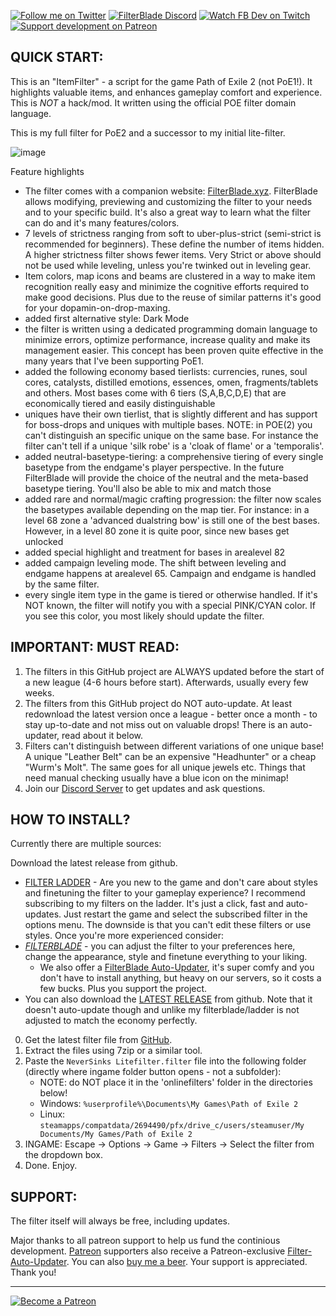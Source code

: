[![Follow me on Twitter](https://img.shields.io/badge/twitter-grey.svg?style=for-the-badge&logo=twitter)](https://twitter.com/NeverSinkDev) [![FilterBlade Discord](https://img.shields.io/badge/discord-grey.svg?style=for-the-badge&logo=discord)](https://discord.gg/zFEx92a) [![Watch FB Dev on Twitch](https://img.shields.io/badge/twitch-grey.svg?style=for-the-badge&logo=twitch)](https://twitch.tv/neversink) [![Support development on Patreon](https://img.shields.io/badge/patreon-grey.svg?style=for-the-badge&logo=patreon)](https://www.patreon.com/Neversink)

## **QUICK START:**

This is an "ItemFilter" - a script for the game Path of Exile 2 (not PoE1!). It highlights valuable items, and enhances gameplay comfort and experience.
This is _NOT_ a hack/mod. It written using the official POE filter domain language.

This is my full filter for PoE2 and a successor to my initial lite-filter.

![image](https://github.com/user-attachments/assets/41f7ab1f-18f7-4283-82f4-12b68cd519bd)

Feature highlights

- The filter comes with a companion website: [FilterBlade.xyz](https://filterblade.xyz). FilterBlade allows modifying, previewing and customizing the filter to your needs and to your specific build. It's also a great way to learn what the filter can do and it's many features/colors.
- 7 levels of strictness ranging from soft to uber-plus-strict (semi-strict is recommended for beginners). These define the number of items hidden. A higher strictness filter shows fewer items. Very Strict or above should not be used while leveling, unless you're twinked out in leveling gear.
- Item colors, map icons and beams are clustered in a way to make item recognition really easy and minimize the cognitive efforts required to make good decisions. Plus due to the reuse of similar patterns it's good for your dopamin-on-drop-maxing.
- added first alternative style: Dark Mode
- the filter is written using a dedicated programming domain language to minimize errors, optimize performance, increase quality and make its management easier. This concept has been proven quite effective in the many years that I've been supporting PoE1.
- added the following economy based tierlists: currencies, runes, soul cores, catalysts, distilled emotions, essences, omen, fragments/tablets and others. Most bases come with 6 tiers (S,A,B,C,D,E) that are economically tiered and easily distinguishable
- uniques have their own tierlist, that is slightly different and has support for boss-drops and uniques with multiple bases. NOTE: in POE(2) you can't distinguish an specific unique on the same base. For instance the filter can't tell if a unique 'silk robe' is a 'cloak of flame' or a 'temporalis'.
- added neutral-basetype-tiering: a comprehensive tiering of every single basetype from the endgame's player perspective. In the future FilterBlade will provide the choice of the neutral and the meta-based basetype tiering. You'll also be able to mix and match those
- added rare and normal/magic crafting progression: the filter now scales the basetypes available depending on the map tier. For instance: in a level 68 zone a 'advanced dualstring bow' is still one of the best bases. However, in a level 80 zone it is quite poor, since new bases get unlocked
- added special highlight and treatment for bases in arealevel 82
- added campaign leveling mode. The shift between leveling and endgame happens at arealevel 65. Campaign and endgame is handled by the same filter.
- every single item type in the game is tiered or otherwise handled. If it's NOT known, the filter will notify you with a special PINK/CYAN color. If you see this color, you most likely should update the filter.

## **IMPORTANT: MUST READ:**

1. The filters in this GitHub project are ALWAYS updated before the start of a new league (4-6 hours before start). Afterwards, usually every few weeks.
2. The filters from this GitHub project do NOT auto-update. At least redownload the latest version once a league - better once a month - to stay up-to-date and not miss out on valuable drops! There is an auto-updater, read about it below.
3. Filters can't distinguish between different variations of one unique base! A unique "Leather Belt" can be an expensive "Headhunter" or a cheap "Wurm's Molt". The same goes for all unique jewels etc. Things that need manual checking usually have a blue icon on the minimap!
4. Join our [Discord Server](https://discord.gg/zFEx92a) to get updates and ask questions.

## **HOW TO INSTALL?**

Currently there are multiple sources:

Download the latest release from github.

- [FILTER LADDER](https://www.pathofexile.com/account/view-profile/NeverSink-3349/item-filters) - Are you new to the game and don't care about styles and finetuning the filter to your gameplay experience? I recommend subscribing to my filters on the ladder. It's just a click, fast and auto-updates. Just restart the game and select the subscribed filter in the options menu. The downside is that you can't edit these filters or use styles. Once you're more experienced consider:
- *[FILTERBLADE](https://www.filterblade.xyz)* - you can adjust the filter to your preferences here, change the appearance, style and finetune everything to your liking.
    - We also offer a [FilterBlade Auto-Updater](https://www.youtube.com/watch?v=i8RJx0s0zsA), it's super comfy and you don't have to install anything, but heavy on our servers, so it costs a few bucks. Plus you support the project.
- You can also download the [LATEST RELEASE](https://github.com/NeverSinkDev/NeverSink-PoE2litefilter/releases/latest) from github. Note that it doesn't auto-update though and unlike my filterblade/ladder is not adjusted to match the economy perfectly. 

0. Get the latest filter file from [GitHub](https://github.com/NeverSinkDev/NeverSink-PoE2litefilter/releases/latest).
1. Extract the files using 7zip or a similar tool.
2. Paste the `NeverSinks Litefilter.filter` file into the following folder (directly where ingame folder button opens - not a subfolder):
   - NOTE: do NOT place it in the 'onlinefilters' folder in the directories below!
   - Windows: `%userprofile%\Documents\My Games\Path of Exile 2`
   - Linux: `steamapps/compatdata/2694490/pfx/drive_c/users/steamuser/My Documents/My Games/Path of Exile 2`
4. INGAME: Escape -> Options -> Game -> Filters -> Select the filter from the dropdown box.
5. Done. Enjoy.

## **SUPPORT:**

The filter itself will always be free, including updates.

Major thanks to all patreon support to help us fund the continious development. [Patreon](https://www.patreon.com/Neversink) supporters also receive a Patreon-exclusive [Filter-Auto-Updater](https://youtu.be/i8RJx0s0zsA). You can also [buy me a beer](https://www.paypal.com/cgi-bin/webscr?cmd=_s-xclick&hosted_button_id=6J3S7PBNDQGY2). Your support is appreciated. Thank you!

---

[![Become a Patreon](https://img.shields.io/badge/patreon-%F0%9F%8E%AF-orange.svg)](https://www.patreon.com/Neversink)
